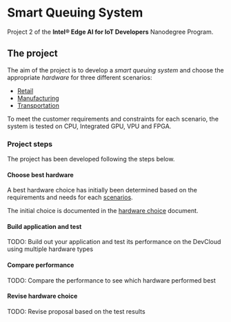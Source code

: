 # Smart Queuing System
Project 2 of the **Intel® Edge AI for IoT Developers** Nanodegree Program.

## The project
The aim of the project is to develop a _smart queuing system_ and choose the appropriate _hardware_ for three different scenarios:

- [Retail](scenarios/retail/RETAIL.md)
- [Manufacturing](scenarios/manufacturing/MANUFACTURING.md)
- [Transportation](scenarios/transportation/TRANSPORTATION.md)

To meet the customer requirements and constraints for each scenario, the system is tested on CPU, Integrated GPU, VPU and FPGA. 

### Project steps
The project has been developed following the steps below.
#### Choose best hardware
A best hardware choice has initially been determined based on the requirements and needs for each [scenarios](scenarios/SCENARIOS.md). 

The initial choice is documented in the [hardware choice](scenarios/hardware_choice.docx) document. 

#### Build application and test
TODO: Build out your application and test its performance on the DevCloud using multiple hardware types

#### Compare performance
TODO: Compare the performance to see which hardware performed best

#### Revise hardware choice
TODO: Revise proposal based on the test results


